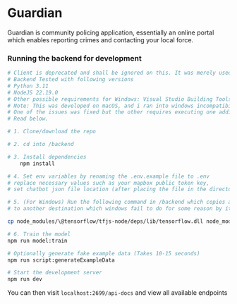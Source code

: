 # Guardian

Guardian is community policing application, essentially an online portal which enables reporting crimes and contacting your local force.

### Running the backend for development

```bash
# Client is deprecated and shall be ignored on this. It was merely used for initial phases of development.
# Backend Tested with following versions
# Python 3.11
# NodeJS 22.19.0
# Other possible requirements for Windows: Visual Studio Building Tools with C++ development kit module
# Note: This was developed on macOS, and i ran into windows incompatibilty issues when running on Windows for testing.
# One of the issues was fixed but the other requires executing one additonal command before running the project.
# Read below.

# 1. Clone/download the repo

# 2. cd into /backend

# 3. Install dependencies
    npm install

# 4. Set env variables by renaming the .env.example file to .env
# replace necessary values such as your mapbox public token key,
# set chatbot json file location (after placing the file in the directory) and chatbot project name

# 5. (For Windows) Run the following command in /backend which copies a tensorflow file
# to another destination which windows fail to do for some reason by its own

cp node_modules/\@tensorflow/tfjs-node/deps/lib/tensorflow.dll node_modules/\@tensorflow/tfjs-node/lib/napi-v8/

# 6. Train the model
npm run model:train

# Optionally generate fake example data (Takes 10-15 seconds)
npm run script:generateExampleData

# Start the development server
npm run dev
```

You can then visit `localhost:2699/api-docs` and view all available endpoints
